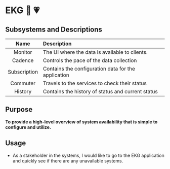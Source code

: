 # EKG 💓 💗

## Subsystems and Descriptions

| Name 			| Description 											|
| :---:			| :--- 													|
| Monitor 		| The UI where the data is available to clients. 		|
| Cadence 		| Controls the pace of the data collection 				|
| Subscription 	| Contains the configuration data for the application 	|
| Commuter 		| Travels to the services to check their status 		|
| History		| Contains the history of status and current status		|


## Purpose

**To provide a high-level overview of system availability that is simple to configure and utilize.**

## Usage

- As a stakeholder in the systems, I would like to go to the EKG application and quickly see if there are any unavailable systems.
